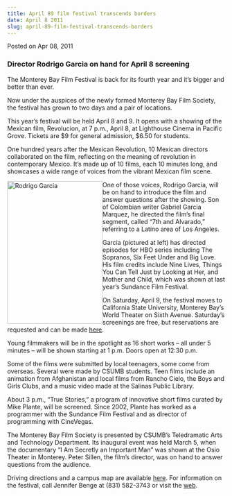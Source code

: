 ```yaml
---
title: April 89 film festival transcends borders
date: April 8 2011
slug: april-89-film-festival-transcends-borders
---
```





<span class="date">Posted on Apr 08, 2011    </span>
<h3>Director Rodrigo Garcia on hand for April 8 screening</h3>
<p>The Monterey Bay Film Festival is back for its fourth year and
it&#x2019;s bigger and better than ever.</p>
<p>Now under the auspices of the newly formed Monterey Bay Film
Society, the festival has grown to two days and a pair of
locations.</p>
<p>This year&#x2019;s festival will be held April 8 and 9. It opens with a
showing of the Mexican film, Revolucion, at 7 p.m., April 8, at
Lighthouse Cinema in Pacific Grove. Tickets are $9 for general
admission, $6.50 for students.</p>
<p>One hundred years after the Mexican Revolution, 10 Mexican
directors collaborated on the film, reflecting on the meaning of
revolution in contemporary Mexico. It&#x2019;s made up of 10 films, each
10 minutes long, and showcases a wide range of voices from the
vibrant Mexican film scene.</p>
<p><img alt="Rodrigo Garcia" src="http://news.csumb.edu/sites/default/files/65/attachments/news/images/rodrigo_garcia.jpg" style="float:left; width:220px; height:329px">One of those
voices, Rodrigo Garcia, will be on hand to introduce the film and
answer questions after the showing. Son of Colombian writer Gabriel
Garcia Marquez, he directed the film&#x2019;s final segment, called &#x201C;7th
and Alvarado,&#x201D; referring to a Latino area of Los Angeles.</img></p>
<p>Garcia (pictured at left) has directed episodes for HBO series
including The Sopranos, Six Feet Under and Big Love. His film
credits include Nine Lives, Things You Can Tell Just by Looking at
Her, and Mother and Child, which was shown at last year&#x2019;s Sundance
Film Festival.</p>
<p>On Saturday, April 9, the festival moves to California State
University, Monterey Bay&#x2019;s World Theater on Sixth Avenue.
Saturday&#x2019;s screenings are free, but reservations are requested and
can be made <a href="http://rsvp.csumb.edu" rel="nofollow">here</a>.</p>
<p>Young filmmakers will be in the spotlight as 16 short works &#x2013;
all under 5 minutes &#x2013; will be shown starting at 1 p.m. Doors open
at 12:30 p.m.</p>
<p>Some of the films were submitted by local teenagers, some come
from overseas. Several were made by CSUMB students. Teen films
include an animation from Afghanistan and local films from Rancho
Cielo, the Boys and Girls Clubs, and a music video made at the
Salinas Public Library.</p>
<p>About 3 p.m., &#x201C;True Stories,&#x201D; a program of innovative short
films curated by Mike Plante, will be screened. Since 2002, Plante
has worked as a programmer with the Sundance Film Festival and as
director of programming with CineVegas.</p>
<p>The Monterey Bay Film Society is presented by CSUMB&#x2019;s
Teledramatic Arts and Technology Department. Its inaugural event
was held March 5, when the documentary &#x201C;I Am Secretly an Important
Man&#x201D; was shown at the Osio Theater in Monterey. Peter Sillen, the
film&#x2019;s director, was on hand to answer questions from the
audience.</p>
<p>Driving directions and a campus map are available <a href="http://csumb.edu/map" rel="nofollow">here</a>. For information on
the festival, call Jennifer Benge at (831) 582-3743 or visit the
<a href="http://montereybayfilmfestival.com." rel="nofollow">web</a>.</p>
<p>&#xA0;</p>
<p>&#xA0;</p>
<p>&#xA0;</p>
<p>&#xA0;</p>
<p>&#xA0;</p>
<p><br>
&#xA0;</br></p>





